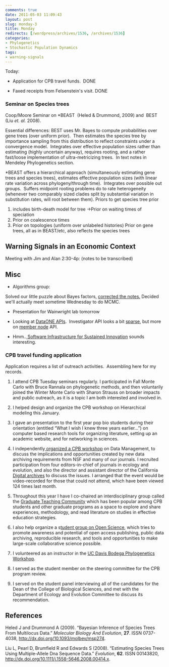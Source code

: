 ```yaml
---
comments: true
date: 2011-05-03 11:09:43
layout: post
slug: monday-3
title: Monday
redirects: [/wordpress/archives/1536, /archives/1536]
categories:
- Phylogenetics
- Stochastic Population Dynamics
tags:
- warning-signals
---
```


Today:



	
  * Application for CPB travel funds.  DONE

	
  * Faxed receipts from Felsenstein's visit. DONE




### Seminar on Species trees


Coop/Moore Seminar on *BEAST  (Heled & Drummond, 2009) and  BEST (Liu _et. al._ 2008).

Essential differences: BEST uses Mr. Bayes to compute probabilities over gene trees (over uniform prior).  Then estimates the species tree by importance sampling from this distribution to reflect constraints under a convergence model.  Integrates over effective population sizes rather than estimating (highly uncertain anyway), requires rooting, and a rather fast/loose implementation of ultra-metricizing trees.  In text notes in Mendeley Phylogenetics section.

*BEAST offers a hierarchical approach (simultaneously estimating gene trees and species trees), estimates effective population sizes (with linear rate variation across phylogeny/through time).  Integrates over possible out groups.  Suffers midpoint rooting problems do to rate heterogeneity (whenever two comparably sized clades split by substantial variation in substitution rates, will root between them).
Priors to get species tree prior
1) includes birth-death model for tree ->Prior on waiting times of speciation
2) Prior on coalescence times
3) Prior on topologies (uniform over unlabeled histories)
Prior on gene trees, all as in BEAST/etc, also reflects the species trees


## Warning Signals in an Economic Context


Meeting with Jim and Alan 2:30-4p: (notes to be transcribed)


## Misc





	
  * Algorithms group:


Solved our little puzzle about Bayes factors, [corrected the notes.](http://www.carlboettiger.info/archives/1445) Decided we'll actually meet sometime Wednesday to do MCMC.



	
  * Presentation for Wainwright lab tomorrow

	
  * Looking at [DataONE APIs](http://mule1.dataone.org/ArchitectureDocs-current/apis/index.html).  Investigator API looks a bit [sparse](http://mule1.dataone.org/ArchitectureDocs-current/apis/ITK_APIs.html), but more on [member node](http://mule1.dataone.org/ArchitectureDocs-current/apis/MN_APIs.html) API.

	
  * Hmm..[ Software Infrastructure for Sustained Innovation](http://www.nsf.gov/funding/pgm_summ.jsp?pims_id=503489) sounds interesting.




### CPB travel funding application


Application requires a list of outreach activities.  Assembling here for my records.



	
  1. I attend CPB Tuesday seminars regularly.  I participated in  Fall Monte Carlo with Bruce Rannala on phylogenetic methods, and then  voluntarily joined the Winter Monte Carlo with Sharon Strauss on broader  impacts and public outreach, as it is a topic I am both interested and  involved in.

	
  2. I helped design and organize the CPB workshop on Hierarchical modeling this January.

	
  3. I gave an presentation to the first year pop bio students during  their orientation (entitled “What I wish I knew three years earlier...”)  on computer based research tools for organizing literature, setting up  an academic website, and for networking in sciences.

	
  4. I independently[ organized a CPB workshop](http://www.carlboettiger.info/archives/905) on Data Management, to  discuss the implications and opportunities created by new data archiving  requirements from NSF and many of our journals.  I recruited  participation from four editors-in-chief of journals in ecology and  evolution, and also the director and assistant director of the  California [Digital archives](http://www.carlboettiger.info/archives/1284) to discuss the issues.  I arranged that the  event would be video-recorded for those that could not attend, which  have been viewed 124 times last month.

	
  5. Throughout this year I have I co-chaired an interdisciplinary  group called the [Graduate Teaching Community](http://gtc-blog.blogspot.com/) which has been popular  among CPB students and other graduate programs as a space to explore and  share experiences, methodology, and read literature on studies in  effective education strategies.

	
  6. I also help organize a s[tudent group on Open Science](http://daviswiki.org/Davis_Open_Science), which tries  to promote awareness and potential of open access publishing, public  data archiving, reproducible research, and tools and opportunities to  make large-scale collaborative science possible.

	
  7. I volunteered as an instructor in the [UC Davis Bodega Phylogenetics Workshop](http://bodegaphylo.wikispot.org/Continuous%5FCharacter%5FEvolution%5F%28Boettiger%29%5F2011).

	
  8. I served as the student member on the steering committee for the CPB program review.

	
  9. I served on the student panel interviewing all of the candidates  for the Dean of the College of Biological Sciences, and met with the  Department of Ecology and Evolution Committee to discuss its  recommendation.



## References

<p>Heled J and Drummond A (2009).
&ldquo;Bayesian Inference of Species Trees From Multilocus Data.&rdquo;
<EM>Molecular Biology And Evolution</EM>, <B>27</B>.
ISSN 0737-4038, <a href="http://dx.doi.org/10.1093/molbev/msp274">http://dx.doi.org/10.1093/molbev/msp274</a>.
<p>Liu L, Pearl D, Brumfield R and Edwards S (2008).
&ldquo;Estimating Species Trees Using Multiple-Allele Dna Sequence Data.&rdquo;
<EM>Evolution</EM>, <B>62</B>.
ISSN 00143820, <a href="http://dx.doi.org/10.1111/j.1558-5646.2008.00414.x">http://dx.doi.org/10.1111/j.1558-5646.2008.00414.x</a>.
